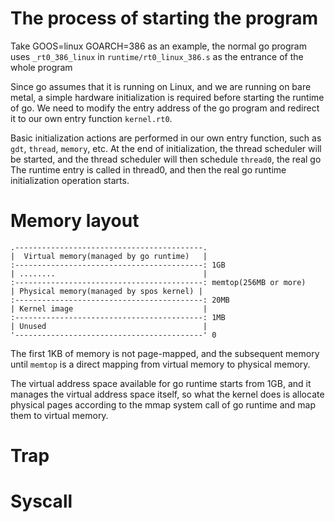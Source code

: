 # The process of starting the program

Take GOOS=linux GOARCH=386 as an example, the normal go program uses `_rt0_386_linux` in `runtime/rt0_linux_386.s` as the entrance of the whole program

Since go assumes that it is running on Linux, and we are running on bare metal, a simple hardware initialization is required before starting the runtime of go. We need to modify the entry address of the go program and redirect it to our own entry function `kernel.rt0`.

Basic initialization actions are performed in our own entry function, such as `gdt`, `thread`, `memory`, etc. At the end of initialization, the thread scheduler will be started, and the thread scheduler will then schedule `thread0`, the real go The runtime entry is called in thread0, and then the real go runtime initialization operation starts.

# Memory layout

```
.------------------------------------------.
|  Virtual memory(managed by go runtime)   |
:------------------------------------------: 1GB
| ........                                 |
:------------------------------------------: memtop(256MB or more)
| Physical memory(managed by spos kernel) |
:------------------------------------------: 20MB
| Kernel image                             |
:------------------------------------------: 1MB
| Unused                                   |
'------------------------------------------' 0 
```

The first 1KB of memory is not page-mapped, and the subsequent memory until `memtop` is a direct mapping from virtual memory to physical memory.

The virtual address space available for go runtime starts from 1GB, and it manages the virtual address space itself, so what the kernel does is allocate physical pages according to the mmap system call of go runtime and map them to virtual memory.


# Trap

# Syscall